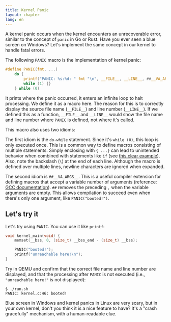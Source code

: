 ```yaml
---
title: Kernel Panic
layout: chapter
lang: en
---
```


A kernel panic occurs when the kernel encounters an unrecoverable error, similar to the concept of `panic` in Go or Rust. Have you ever seen a blue screen on Windows? Let's implement the same concept in our kernel to handle fatal errors.

The following `PANIC` macro is the implementation of kernel panic:

```c:kernel.h
#define PANIC(fmt, ...)                                                        \
    do {                                                                       \
        printf("PANIC: %s:%d: " fmt "\n", __FILE__, __LINE__, ##__VA_ARGS__);  \
        while (1) {}                                                           \
    } while (0)
```

It prints where the panic occurred, it enters an infinite loop to halt processing. We define it as a macro here. The reason for this is to correctly display the source file name (`__FILE__`) and line number (`__LINE__`). If we defined this as a function, `__FILE__` and `__LINE__` would show the file name and line number where `PANIC` is defined, not where it's called.

This macro also uses two idioms:

The first idiom is the `do-while` statement. Since it's `while (0)`, this loop is only executed once. This is a common way to define macros consisting of multiple statements. Simply enclosing with `{ ...}` can lead to unintended behavior when combined with statements like `if` (see [this clear example](https://www.jpcert.or.jp/sc-rules/c-pre10-c.html)). Also, note the backslash (`\`) at the end of each line. Although the macro is defined over multiple lines, newline characters are ignored when expanded.

The second idiom is `##__VA_ARGS__`. This is a useful compiler extension for defining macros that accept a variable number of arguments (reference: [GCC documentation](https://gcc.gnu.org/onlinedocs/gcc/Variadic-Macros.html)). `##` removes the preceding `,` when the variable arguments are empty. This allows compilation to succeed even when there's only one argument, like `PANIC("booted!")`.

## Let's try it

Let's try using `PANIC`. You can use it like `printf`:

```c:kernel.c {4-5}
void kernel_main(void) {
    memset(__bss, 0, (size_t) __bss_end - (size_t) __bss);

    PANIC("booted!");
    printf("unreachable here!\n");
}
```

Try in QEMU and confirm that the correct file name and line number are displayed, and that the processing after `PANIC` is not executed (i.e., `"unreachable here!"` is not displayed):

```plain
$ ./run.sh
PANIC: kernel.c:46: booted!
```

Blue screen in Windows and kernel panics in Linux are very scary, but in your own kernel, don't you think it is a nice feature to have? It's a "crash gracefully" mechanism, with a human-readable clue.
